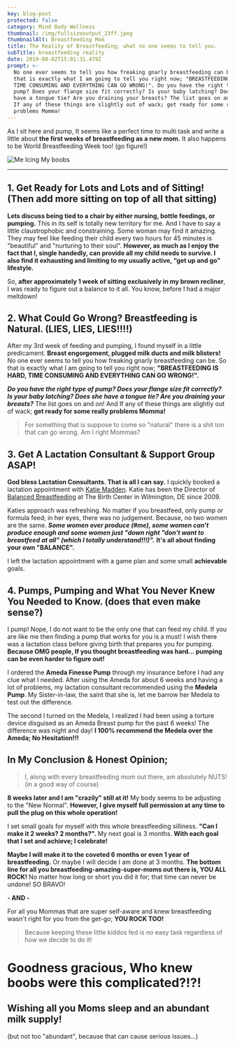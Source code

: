 ```yaml
---
key: blog-post
protected: false
category: Mind Body Wellness
thumbnail: /img/fullsizeoutput_23ff.jpeg
thumbnailAlt: Breastfeeding Mom
title: The Reality of Breastfeeding; what no one seems to tell you.
subTitle: breastfeeding reality
date: 2019-08-02T15:01:31.479Z
prompt: >-
  No one ever seems to tell you how freaking gnarly breastfeeding can be. So
  that is exactly what I am going to tell you right now; "BREASTFEEDING IS HARD,
  TIME CONSUMING AND EVERYTHING CAN GO WRONG!". Do you have the right type of
  pump? Does your flange size fit correctly? Is your baby latching? Does she
  have a tongue tie? Are you draining your breasts? The list goes on and on! And
  If any of these things are slightly out of wack; get ready for some really
  problems Momma!
---
```

As I sit here and pump, It seems like a perfect time to multi task and write a little about **the first weeks of breastfeeding as a new mom.** It also happens to be World Breastfeeding Week too! (go figure!)

![Me Icing My boobs ](/img/fullsizeoutput_23ff.jpeg "Breastfeeding Mom")

- - -

## 1. Get Ready for Lots and Lots and of Sitting! (Then add more sitting on top of all that sitting)

**Lets discuss being tied to a chair by either nursing, bottle feedings, or pumping.** This in its self is totally new territory for me. And I have to say a little claustrophobic and constraining. Some woman may find it amazing. They may feel like feeding their child every two hours for 45 minutes is "beautiful" and "nurturing to their soul". **However, as much as I enjoy the fact that I, single handedly, can provide all my child needs to survive. I also find it exhausting and limiting to my usually active, “get up and go” lifestyle.** 

So, **after approximately 1 week of sitting exclusively in my brown recliner**, I was ready to figure out a balance to it all. You know, before I had a major meltdown!

## 2. What Could Go Wrong? Breastfeeding is Natural. (LIES, LIES, LIES!!!!)

After my 3rd week of feeding and pumping, I found myself in a little predicament. **Breast engorgement, plugged milk ducts and milk blisters!** No one ever seems to tell you how freaking gnarly breastfeeding can be. So that is exactly what I am going to tell you right now; **"BREASTFEEDING IS HARD, TIME CONSUMING AND EVERYTHING CAN GO WRONG!".** 

**_Do you have the right type of pump? Does your flange size fit correctly? Is your baby latching? Does she have a tongue tie? Are you draining your breasts?_** The list goes on and on! And If any of these things are slightly out of wack; **get ready for some really problems Momma!** 

> For something that is suppose to come so "natural" there is a shit ton that can go wrong. Am I right Mommas? 

## 3. Get A Lactation Consultant & Support Group ASAP!

**God bless Lactation Consultants. That is all I can say.** I quickly booked a lactation appointment with [Katie Madden](https://balancedbreastfeeding.com/katie-madden/). Katie has been the Director of [Balanced Breastfeeding](https://balancedbreastfeeding.com/) at The Birth Center in Wilmington, DE since 2009. 

Katies approach was refreshing. No matter if you breastfeed, only pump or formula feed; in her eyes, there was no judgement. Because, no two women are the same. _**Some women over produce (#me), some women can't produce enough and some women just "down right "don't want to breastfeed at all" (which I totally understand!!!)".**_ **It's all about finding your own "BALANCE".** 

I left the lactation appointment with a game plan and some small **achievable** goals.

## 4. Pumps, Pumping and What You Never Knew You Needed to Know. (does that even make sense?)

I pump! Nope, I do not want to be the only one that can feed my child. If you are like me then finding a pump that works for you is a must! I wish there was a lactation class before giving birth that prepares you for pumping. **Because OMG people, If you thought breastfeeding was hard... pumping can be even harder to figure out!** 

I ordered the **Ameda Finesse Pump** through my insurance before I had any clue what I needed. After using the Ameda for about 6 weeks and having a lot of problems, my lactation consultant recommended using the **Medela Pump**. My Sister-in-law, the saint that she is, let me barrow her Medela to test out the difference. 

The second I turned on the Medela, I realized I had been using a torture device disguised as an Ameda Breast pump for the past 6 weeks! The difference was night and day! **I 100% recommend the Medela over the Ameda; No Hesitation!!!**

## In My Conclusion & Honest Opinion;

> I, along with every breastfeeding mom out there, am absolutely NUTS! (in a good way of course)

**8 weeks later and I am "crazily" still at it!** My body seems to be adjusting to the "New Normal". **However, I give myself full permission at any time to pull the plug on this whole operation!** 

I set small goals for myself with this whole breastfeeding silliness. **"Can I make it 2 weeks? 2 months?".** My next goal is 3 months. **With each goal that I set and achieve; I celebrate!** 

**Maybe I will make it to the coveted 6 months or even 1 year of breastfeeding.** Or maybe I will decide I am done at 3 months. **The bottom line for all you breastfeeding-amazing-super-moms out there is, YOU ALL ROCK!** No matter how long or short you did it for; that time can never be undone! SO BRAVO!

**\- AND -**  

For all you Mommas that are super self-aware and knew breastfeeding wasn't right for you from the get-go; **YOU ROCK TOO!**

> Because keeping these little kiddos fed is no easy task regardless of how we decide to do it!

# Goodness gracious, Who knew boobs were this complicated?!?!

## 

## Wishing all you Moms sleep and an abundant milk supply!

 (but not too "abundant", because that can cause serious issues...)
